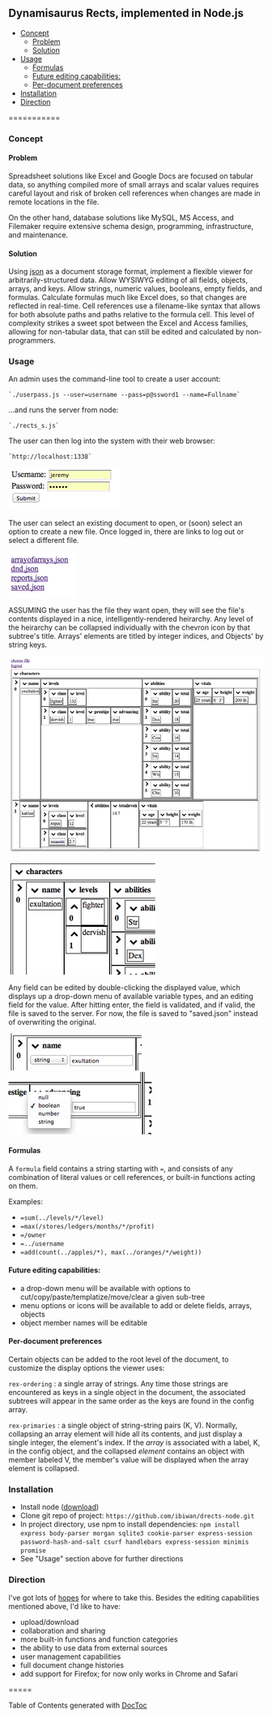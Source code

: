 ## Dynamisaurus Rects, implemented in Node.js

- [Concept](#user-content-concept)
    - [Problem](#user-content-problem)
    - [Solution](#user-content-solution)
- [Usage](#user-content-usage)
    - [Formulas](#user-content-formulas)
    - [Future editing capabilities:](#user-content-future-editing-capabilities)
    - [Per-document preferences](#user-content-per-document-preferences)
- [Installation](#user-content-installation)
- [Direction](#user-content-direction)

===========

### Concept

#### Problem

Spreadsheet solutions like Excel and Google Docs are focused on tabular data, so anything compiled more of small arrays and scalar values requires careful layout and risk of broken cell references when changes are made in remote locations in the file.  

On the other hand, database solutions like MySQL, MS Access, and Filemaker require extensive schema design, programming, infrastructure, and maintenance.  
#### Solution

Using [json](http://www.json.org/) as a document storage format, implement a flexible viewer for arbitrarily-structured data.  Allow WYSIWYG editing of all fields, objects, arrays, and keys.  Allow strings, numeric values, booleans, empty fields, and formulas.  Calculate formulas much like Excel does, so that changes are reflected in real-time.  Cell references use a filename-like syntax that allows for both absolute paths and paths relative to the formula cell.  This level of complexity strikes a sweet spot between the Excel and Access families, allowing for non-tabular data, that can still be edited and calculated by non-programmers.

### Usage

An admin uses the command-line tool to create a user account:

    `./userpass.js --user=username --pass=p@ssword1 --name=Fullname`

...and runs the server from node:

    `./rects_s.js`

The user can then log into the system with their web browser:

    `http://localhost:1338`

![user login](https://raw.githubusercontent.com/ibiwan/drects-node/master/screenshots/login-form.png "user login")

The user can select an existing document to open, or (soon) select an option to create a new file.  Once logged in, there are links to log out or select a different file.

![document selection](https://raw.githubusercontent.com/ibiwan/drects-node/master/screenshots/document-selection.png "document selection")

ASSUMING the user has the file they want open, they will see the file's contents displayed in a nice, intelligently-rendered heirarchy.  Any level of the heirarchy can be collapsed individually with the chevron icon by that subtree's title.  Arrays' elements are titled by integer indices, and Objects' by string keys.

![sample viewer](http://raw.githubusercontent.com/ibiwan/drects-node/master/screenshots/main-viewer.png "sample viewer")

![collapsed array elements](https://raw.githubusercontent.com/ibiwan/drects-node/master/screenshots/collapsed-levels.png "collapsed array elements")

Any field can be edited by double-clicking the displayed value, which displays up a drop-down menu of available variable types, and an editing field for the value.  After hitting enter, the field is validated, and if valid, the file is saved to the server.  For now, the file is saved to "saved.json" instead of overwriting the original.

![field editing](https://raw.githubusercontent.com/ibiwan/drects-node/master/screenshots/field-editing.png "field editing")
![type selection](https://raw.githubusercontent.com/ibiwan/drects-node/master/screenshots/type-selection.png "type selection")

#### Formulas

A `formula` field contains a string starting with `=`, and consists of any combination of literal values or cell references, or built-in functions acting on them.  

Examples:
- `=sum(../levels/*/level)`
- `=max(/stores/ledgers/months/*/profit)`
- `=/owner`
- `=../username`
- `=add(count(../apples/*), max(../oranges/*/weight))`

#### Future editing capabilities:

* a drop-down menu will be available with options to cut/copy/paste/templatize/move/clear a given sub-tree
* menu options or icons will be available to add or delete fields, arrays, objects
* object member names will be editable

#### Per-document preferences

Certain objects can be added to the root level of the document, to customize the display options the viewer uses:

`rex-ordering` : a single array of strings.  Any time those strings are encountered as keys in a single object in the document, the associated subtrees will appear in the same order as the keys are found in the config array.

`rex-primaries` : a single object of string-string pairs (K, V).  Normally, collapsing an array element will hide all its contents, and just display a single integer, the element's index.  If the _array_ is associated with a label, K, in the config object, and the collapsed _element_ contains an object with member labeled V, the member's value will be displayed when the array element is collapsed.

### Installation
- Install node ([download](http://nodejs.org/download/))
- Clone git repo of project: 
    `https://github.com/ibiwan/drects-node.git`
- In project directory, use npm to install dependencies:
    `npm install express body-parser morgan sqlite3 cookie-parser express-session password-hash-and-salt csurf handlebars express-session minimis promise`
- See "Usage" section above for further directions

### Direction
I've got lots of [hopes](https://github.com/ibiwan/drects-node/issues) for where to take this.  Besides the editing capabilities mentioned above, I'd like to have:
- upload/download
- collaboration and sharing
- more built-in functions and function categories
- the ability to use data from external sources
- user management capabilities
- full document change histories
- add support for Firefox; for now only works in Chrome and Safari

=====

Table of Contents generated with [DocToc](http://doctoc.herokuapp.com/)


